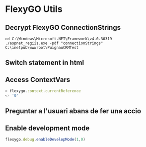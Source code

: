 # FlexyGO Utils

## Decrypt FlexyGO ConnectionStrings

```batch
cd C:\Windows\Microsoft.NET\Framework\v4.0.30319
./aspnet_regiis.exe -pdf "connectionStrings" C:\inetpub\wwwroot\PuignauCRMTest
```

## Switch statement in html

<SqlViewer baseUrl="/" file="utils/flexygo/switch_statement.html" title="Switch Statement"/>

## Access ContextVars

```js
> flexygo.context.currentReference
<- '0'
```

## Preguntar a l'usuari abans de fer una accio

<SqlViewer baseUrl="/" file="utils/flexygo/ask_user_yes_no.js" title="Ask user yes or no"/>

## Enable development mode

```js
flexygo.debug.enableDevelopMode(1,0)
```
